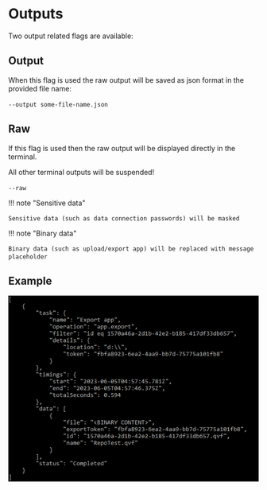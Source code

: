 # Outputs

Two output related flags are available:

## Output

When this flag is used the raw output will be saved as json format in the provided file name:

`--output some-file-name.json`

## Raw

If this flag is used then the raw output will be displayed directly in the terminal.

All other terminal outputs will be suspended!

`--raw`

!!! note "Sensitive data"

    Sensitive data (such as data connection passwords) will be masked

!!! note "Binary data"

    Binary data (such as upload/export app) will be replaced with message placeholder

## Example

![Raw output](images/raw-output-example.png)
